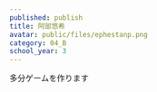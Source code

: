 ```yaml
---
published: publish
title: 阿部悠希
avatar: public/files/ephestanp.png
category: 04_B
school_year: 3
---
```

多分ゲームを作ります